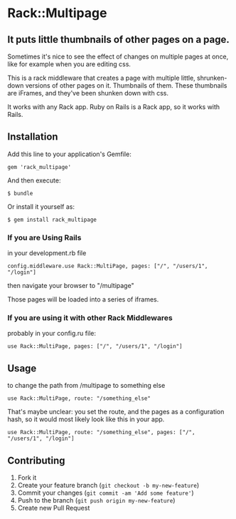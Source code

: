 # Rack::Multipage
## It puts little thumbnails of other pages on a page.

Sometimes it's nice to see the effect of changes on multiple pages at once, like for example when you are editing css.

This is a rack middleware that creates a page with multiple little, shrunken-down versions of other pages on it. Thumbnails of them. These thumbnails are iFrames, and they've been shunken down with css.

It works with any Rack app. Ruby on Rails is a Rack app, so it works with Rails.




## Installation

Add this line to your application's Gemfile:

    gem 'rack_multipage'

And then execute:

    $ bundle

Or install it yourself as:

    $ gem install rack_multipage

### If you are Using Rails

in your development.rb file

    config.middleware.use Rack::MultiPage, pages: ["/", "/users/1", "/login"]

then navigate your browser to "/multipage"

Those pages will be loaded into a series of iframes.

### If you are using it with other Rack Middlewares

probably in your config.ru file:

    use Rack::MultiPage, pages: ["/", "/users/1", "/login"]


## Usage

to change the path from /multipage to something else

    use Rack::MultiPage, route: "/something_else"

That's maybe unclear: you set the route, and the pages as a configuration hash, so it would most likely look like this in your app.

    use Rack::MultiPage, route: "/something_else", pages: ["/", "/users/1", "/login"]


## Contributing

1. Fork it
2. Create your feature branch (`git checkout -b my-new-feature`)
3. Commit your changes (`git commit -am 'Add some feature'`)
4. Push to the branch (`git push origin my-new-feature`)
5. Create new Pull Request
